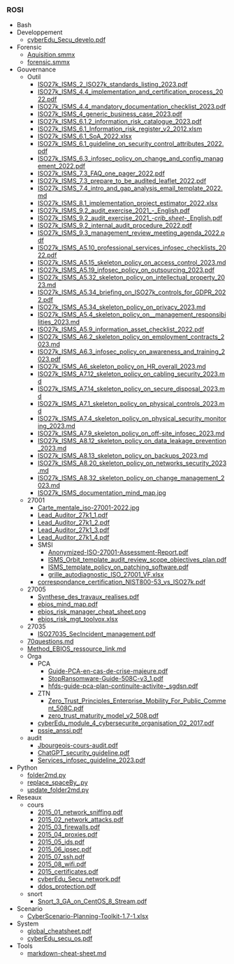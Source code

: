### ROSI
   + Bash
   + Developpement
      - [cyberEdu_Secu_develo.pdf](Developpement/cyberEdu_Secu_develo.pdf)
   + Forensic
      - [Aquisition.smmx](Forensic/Aquisition.smmx)
      - [forensic.smmx](Forensic/forensic.smmx)
   + Gouvernance
      + Outil
         - [ISO27k_ISMS_2_ISO27k_standards_listing_2023.pdf](Gouvernance/Outil/ISO27k_ISMS_2_ISO27k_standards_listing_2023.pdf)
         - [ISO27k_ISMS_4.4_implementation_and_certification_process_2022.pdf](Gouvernance/Outil/ISO27k_ISMS_4.4_implementation_and_certification_process_2022.pdf)
         - [ISO27k_ISMS_4.4_mandatory_documentation_checklist_2023.pdf](Gouvernance/Outil/ISO27k_ISMS_4.4_mandatory_documentation_checklist_2023.pdf)
         - [ISO27k_ISMS_4_generic_business_case_2023.pdf](Gouvernance/Outil/ISO27k_ISMS_4_generic_business_case_2023.pdf)
         - [ISO27k_ISMS_6.1.2_information_risk_catalogue_2023.pdf](Gouvernance/Outil/ISO27k_ISMS_6.1.2_information_risk_catalogue_2023.pdf)
         - [ISO27k_ISMS_6.1_Information_risk_register_v2_2012.xlsm](Gouvernance/Outil/ISO27k_ISMS_6.1_Information_risk_register_v2_2012.xlsm)
         - [ISO27k_ISMS_6.1_SoA_2022.xlsx](Gouvernance/Outil/ISO27k_ISMS_6.1_SoA_2022.xlsx)
         - [ISO27k_ISMS_6.1_guideline_on_security_control_attributes_2022.pdf](Gouvernance/Outil/ISO27k_ISMS_6.1_guideline_on_security_control_attributes_2022.pdf)
         - [ISO27k_ISMS_6.3_infosec_policy_on_change_and_config_management_2022.pdf](Gouvernance/Outil/ISO27k_ISMS_6.3_infosec_policy_on_change_and_config_management_2022.pdf)
         - [ISO27k_ISMS_7.3_FAQ_one_pager_2022.pdf](Gouvernance/Outil/ISO27k_ISMS_7.3_FAQ_one_pager_2022.pdf)
         - [ISO27k_ISMS_7.3_prepare_to_be_audited_leaflet_2022.pdf](Gouvernance/Outil/ISO27k_ISMS_7.3_prepare_to_be_audited_leaflet_2022.pdf)
         - [ISO27k_ISMS_7.4_intro_and_gap_analysis_email_template_2022.md](Gouvernance/Outil/ISO27k_ISMS_7.4_intro_and_gap_analysis_email_template_2022.md)
         - [ISO27k_ISMS_8.1_implementation_project_estimator_2022.xlsx](Gouvernance/Outil/ISO27k_ISMS_8.1_implementation_project_estimator_2022.xlsx)
         - [ISO27k_ISMS_9.2_audit_exercise_2021_-_English.pdf](Gouvernance/Outil/ISO27k_ISMS_9.2_audit_exercise_2021_-_English.pdf)
         - [ISO27k_ISMS_9.2_audit_exercise_2021_-_crib_sheet_-_English.pdf](Gouvernance/Outil/ISO27k_ISMS_9.2_audit_exercise_2021_-_crib_sheet_-_English.pdf)
         - [ISO27k_ISMS_9.2_internal_audit_procedure_2022.pdf](Gouvernance/Outil/ISO27k_ISMS_9.2_internal_audit_procedure_2022.pdf)
         - [ISO27k_ISMS_9.3_management_review_meeting_agenda_2022.pdf](Gouvernance/Outil/ISO27k_ISMS_9.3_management_review_meeting_agenda_2022.pdf)
         - [ISO27k_ISMS_A5.10_professional_services_infosec_checklists_2022.pdf](Gouvernance/Outil/ISO27k_ISMS_A5.10_professional_services_infosec_checklists_2022.pdf)
         - [ISO27k_ISMS_A5.15_skeleton_policy_on_access_control_2023.md](Gouvernance/Outil/ISO27k_ISMS_A5.15_skeleton_policy_on_access_control_2023.md)
         - [ISO27k_ISMS_A5.19_infosec_policy_on_outsourcing_2023.pdf](Gouvernance/Outil/ISO27k_ISMS_A5.19_infosec_policy_on_outsourcing_2023.pdf)
         - [ISO27k_ISMS_A5.32_skeleton_policy_on_intellectual_property_2023.md](Gouvernance/Outil/ISO27k_ISMS_A5.32_skeleton_policy_on_intellectual_property_2023.md)
         - [ISO27k_ISMS_A5.34_briefing_on_ISO27k_controls_for_GDPR_2022.pdf](Gouvernance/Outil/ISO27k_ISMS_A5.34_briefing_on_ISO27k_controls_for_GDPR_2022.pdf)
         - [ISO27k_ISMS_A5.34_skeleton_policy_on_privacy_2023.md](Gouvernance/Outil/ISO27k_ISMS_A5.34_skeleton_policy_on_privacy_2023.md)
         - [ISO27k_ISMS_A5.4_skeleton_policy_on__management_responsibilities_2023.md](Gouvernance/Outil/ISO27k_ISMS_A5.4_skeleton_policy_on__management_responsibilities_2023.md)
         - [ISO27k_ISMS_A5.9_information_asset_checklist_2022.pdf](Gouvernance/Outil/ISO27k_ISMS_A5.9_information_asset_checklist_2022.pdf)
         - [ISO27k_ISMS_A6.2_skeleton_policy_on_employment_contracts_2023.md](Gouvernance/Outil/ISO27k_ISMS_A6.2_skeleton_policy_on_employment_contracts_2023.md)
         - [ISO27k_ISMS_A6.3_infosec_policy_on_awareness_and_training_2023.pdf](Gouvernance/Outil/ISO27k_ISMS_A6.3_infosec_policy_on_awareness_and_training_2023.pdf)
         - [ISO27k_ISMS_A6_skeleton_policy_on_HR_overall_2023.md](Gouvernance/Outil/ISO27k_ISMS_A6_skeleton_policy_on_HR_overall_2023.md)
         - [ISO27k_ISMS_A7.12_skeleton_policy_on_cabling_security_2023.md](Gouvernance/Outil/ISO27k_ISMS_A7.12_skeleton_policy_on_cabling_security_2023.md)
         - [ISO27k_ISMS_A7.14_skeleton_policy_on_secure_disposal_2023.md](Gouvernance/Outil/ISO27k_ISMS_A7.14_skeleton_policy_on_secure_disposal_2023.md)
         - [ISO27k_ISMS_A7.1_skeleton_policy_on_physical_controls_2023.md](Gouvernance/Outil/ISO27k_ISMS_A7.1_skeleton_policy_on_physical_controls_2023.md)
         - [ISO27k_ISMS_A7.4_skeleton_policy_on_physical_security_monitoring_2023.md](Gouvernance/Outil/ISO27k_ISMS_A7.4_skeleton_policy_on_physical_security_monitoring_2023.md)
         - [ISO27k_ISMS_A7.9_skeleton_policy_on_off-site_infosec_2023.md](Gouvernance/Outil/ISO27k_ISMS_A7.9_skeleton_policy_on_off-site_infosec_2023.md)
         - [ISO27k_ISMS_A8.12_skeleton_policy_on_data_leakage_prevention_2023.md](Gouvernance/Outil/ISO27k_ISMS_A8.12_skeleton_policy_on_data_leakage_prevention_2023.md)
         - [ISO27k_ISMS_A8.13_skeleton_policy_on_backups_2023.md](Gouvernance/Outil/ISO27k_ISMS_A8.13_skeleton_policy_on_backups_2023.md)
         - [ISO27k_ISMS_A8.20_skeleton_policy_on_networks_security_2023.md](Gouvernance/Outil/ISO27k_ISMS_A8.20_skeleton_policy_on_networks_security_2023.md)
         - [ISO27k_ISMS_A8.32_skeleton_policy_on_change_management_2023.md](Gouvernance/Outil/ISO27k_ISMS_A8.32_skeleton_policy_on_change_management_2023.md)
         - [ISO27k_ISMS_documentation_mind_map.jpg](Gouvernance/Outil/ISO27k_ISMS_documentation_mind_map.jpg)
      + 27001
         - [Carte_mentale_iso-27001-2022.jpg](Gouvernance/27001/Carte_mentale_iso-27001-2022.jpg)
         - [Lead_Auditor_27k1_1.pdf](Gouvernance/27001/Lead_Auditor_27k1_1.pdf)
         - [Lead_Auditor_27k1_2.pdf](Gouvernance/27001/Lead_Auditor_27k1_2.pdf)
         - [Lead_Auditor_27k1_3.pdf](Gouvernance/27001/Lead_Auditor_27k1_3.pdf)
         - [Lead_Auditor_27k1_4.pdf](Gouvernance/27001/Lead_Auditor_27k1_4.pdf)
         + SMSI
            - [Anonymized-ISO-27001-Assessment-Report.pdf](Gouvernance/27001/SMSI/Anonymized-ISO-27001-Assessment-Report.pdf)
            - [ISMS_Orbit_template_audit_review_scope_objectives_plan.pdf](Gouvernance/27001/SMSI/ISMS_Orbit_template_audit_review_scope_objectives_plan.pdf)
            - [ISMS_template_policy_on_patching_software.pdf](Gouvernance/27001/SMSI/ISMS_template_policy_on_patching_software.pdf)
            - [grille_autodiagnostic_ISO_27001_VF.xlsx](Gouvernance/27001/SMSI/grille_autodiagnostic_ISO_27001_VF.xlsx)
         - [correspondance_certification_NIST800-53_vs_ISO27k.pdf](Gouvernance/27001/correspondance_certification_NIST800-53_vs_ISO27k.pdf)
      + 27005
         - [Synthese_des_travaux_realises.pdf](Gouvernance/27005/Synthese_des_travaux_realises.pdf)
         - [ebios_mind_map.pdf](Gouvernance/27005/ebios_mind_map.pdf)
         - [ebios_risk_manager_cheat_sheet.png](Gouvernance/27005/ebios_risk_manager_cheat_sheet.png)
         - [ebios_risk_mgt_toolvox.xlsx](Gouvernance/27005/ebios_risk_mgt_toolvox.xlsx)
      + 27035
         - [ISO27035_SecIncident_management.pdf](Gouvernance/27035/ISO27035_SecIncident_management.pdf)
      - [70questions.md](Gouvernance/70questions.md)
      - [Method_EBIOS_ressource_link.md](Gouvernance/Method_EBIOS_ressource_link.md)
      + Orga
         + PCA
            - [Guide-PCA-en-cas-de-crise-majeure.pdf](Gouvernance/Orga/PCA/Guide-PCA-en-cas-de-crise-majeure.pdf)
            - [StopRansomware-Guide-508C-v3_1.pdf](Gouvernance/Orga/PCA/StopRansomware-Guide-508C-v3_1.pdf)
            - [hfds-guide-pca-plan-continuite-activite-_sgdsn.pdf](Gouvernance/Orga/PCA/hfds-guide-pca-plan-continuite-activite-_sgdsn.pdf)
         + ZTN
            - [Zero_Trust_Principles_Enterprise_Mobility_For_Public_Comment_508C.pdf](Gouvernance/Orga/ZTN/Zero_Trust_Principles_Enterprise_Mobility_For_Public_Comment_508C.pdf)
            - [zero_trust_maturity_model_v2_508.pdf](Gouvernance/Orga/ZTN/zero_trust_maturity_model_v2_508.pdf)
         - [cyberEdu_module_4_cybersecurite_organisation_02_2017.pdf](Gouvernance/Orga/cyberEdu_module_4_cybersecurite_organisation_02_2017.pdf)
         - [pssie_anssi.pdf](Gouvernance/Orga/pssie_anssi.pdf)
      + audit
         - [Jbourgeois-cours-audit.pdf](Gouvernance/audit/Jbourgeois-cours-audit.pdf)
         - [ChatGPT_security_guideline.pdf](Gouvernance/audit/ChatGPT_security_guideline.pdf)
         - [Services_infosec_guideline_2023.pdf](Gouvernance/audit/Services_infosec_guideline_2023.pdf)
   + Python
      - [folder2md.py](Python/folder2md.py)
      - [replace_spaceBy_.py](Python/replace_spaceBy_.py)
      - [update_folder2md.py](Python/update_folder2md.py)
   + Reseaux
      + cours
         - [2015_01_network_sniffing.pdf](Reseaux/cours/2015_01_network_sniffing.pdf)
         - [2015_02_network_attacks.pdf](Reseaux/cours/2015_02_network_attacks.pdf)
         - [2015_03_firewalls.pdf](Reseaux/cours/2015_03_firewalls.pdf)
         - [2015_04_proxies.pdf](Reseaux/cours/2015_04_proxies.pdf)
         - [2015_05_ids.pdf](Reseaux/cours/2015_05_ids.pdf)
         - [2015_06_ipsec.pdf](Reseaux/cours/2015_06_ipsec.pdf)
         - [2015_07_ssh.pdf](Reseaux/cours/2015_07_ssh.pdf)
         - [2015_08_wifi.pdf](Reseaux/cours/2015_08_wifi.pdf)
         - [2015_certificates.pdf](Reseaux/cours/2015_certificates.pdf)
         - [cyberEdu_Secu_network.pdf](Reseaux/cours/cyberEdu_Secu_network.pdf)
         - [ddos_protection.pdf](Reseaux/cours/ddos_protection.pdf)
      + snort
         - [Snort_3_GA_on_CentOS_8_Stream.pdf](Reseaux/snort/Snort_3_GA_on_CentOS_8_Stream.pdf)
   + Scenario
      - [CyberScenario-Planning-Toolkit-1.7-1.xlsx](Scenario/CyberScenario-Planning-Toolkit-1.7-1.xlsx)
   + System
      - [global_cheatsheet.pdf](System/global_cheatsheet.pdf)
      - [cyberEdu_secu_os.pdf](System/cyberEdu_secu_os.pdf)
   + Tools
      - [markdown-cheat-sheet.md](Tools/markdown-cheat-sheet.md)
